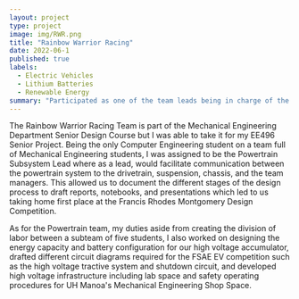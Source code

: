 ```yaml
---
layout: project
type: project
image: img/RWR.png
title: "Rainbow Warrior Racing"
date: 2022-06-1
published: true
labels:
  - Electric Vehicles
  - Lithium Batteries
  - Renewable Energy
summary: "Participated as one of the team leads being in charge of the Powertrain subsystem which included a high voltage accumulator, battery management system, cooling system, electronics, and sensors."
---
```


The Rainbow Warrior Racing Team is part of the Mechanical Engineering Department Senior Design Course but I was able to take it for my EE496 Senior Project. Being the only Computer Engineering student on a team full of Mechanical Engineering students, I was assigned to be the Powertrain Subsystem Lead where as a lead, would facilitate communication between the powertrain system to the drivetrain, suspension, chassis, and the team managers. This allowed us to document the different stages of the design process to draft reports, notebooks, and presentations which led to us taking home first place at the Francis Rhodes Montgomery Design Competition.

As for the Powertrain team, my duties aside from creating the division of labor between a subteam of five students, I also worked on designing the energy capacity and battery configuration for our high voltage accumulator, drafted different circuit diagrams required for the FSAE EV competition such as the high voltage tractive system and shutdown circuit, and developed high voltage infrastructure including lab space and safety operating procedures for UH Manoa's Mechanical Engineering Shop Space.
